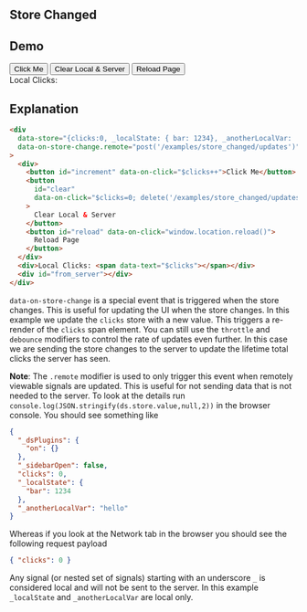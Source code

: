 ## Store Changed

## Demo

<div
  data-store="{clicks:0, _localState: { bar: 1234}, _anotherLocalVar: 'hello'}"
  data-on-store-change.remote="post('/examples/store_changed/updates')"
  >
    <div class="flex gap-4">
      <button
        id="increment"
        class="btn btn-success"
        data-on-click="$clicks++"
        >Click Me</button>
      <button
        id="clear"
        class="btn btn-warning"
        data-on-click="$clicks=0; delete('/examples/store_changed/updates')"
      >Clear Local & Server</button>
      <button
        id="reload"
        class="btn btn-error"
        data-on-click="window.location.reload()"
      >Reload Page</button>
    </div>
    <div id="local_clicks">Local Clicks: <span data-text="$clicks"></span></div>
    <div id="from_server"></div>
</div>

## Explanation

```html
<div
  data-store="{clicks:0, _localState: { bar: 1234}, _anotherLocalVar: 'hello'}"
  data-on-store-change.remote="post('/examples/store_changed/updates')"
>
  <div>
    <button id="increment" data-on-click="$clicks++">Click Me</button>
    <button
      id="clear"
      data-on-click="$clicks=0; delete('/examples/store_changed/updates')"
    >
      Clear Local & Server
    </button>
    <button id="reload" data-on-click="window.location.reload()">
      Reload Page
    </button>
  </div>
  <div>Local Clicks: <span data-text="$clicks"></span></div>
  <div id="from_server"></div>
</div>
```

`data-on-store-change` is a special event that is triggered when the store changes. This is useful for updating the UI when the store changes. In this example we update the `clicks` store with a new value. This triggers a re-render of the `clicks` span element. You can still use the `throttle` and `debounce` modifiers to control the rate of updates even further. In this case we are sending the store changes to the server to update the lifetime total clicks the server has seen.

**Note**: The `.remote` modifier is used to only trigger this event when remotely viewable signals are updated. This is useful for not sending data that is not needed to the server. To look at the details run `console.log(JSON.stringify(ds.store.value,null,2))` in the browser console. You should see something like

```json
{
  "_dsPlugins": {
    "on": {}
  },
  "_sidebarOpen": false,
  "clicks": 0,
  "_localState": {
    "bar": 1234
  },
  "_anotherLocalVar": "hello"
}
```

Whereas if you look at the Network tab in the browser you should see the following request payload

```json
{ "clicks": 0 }
```

Any signal (or nested set of signals) starting with an underscore `_` is considered local and will not be sent to the server. In this example `_localState` and `_anotherLocalVar` are local only.

